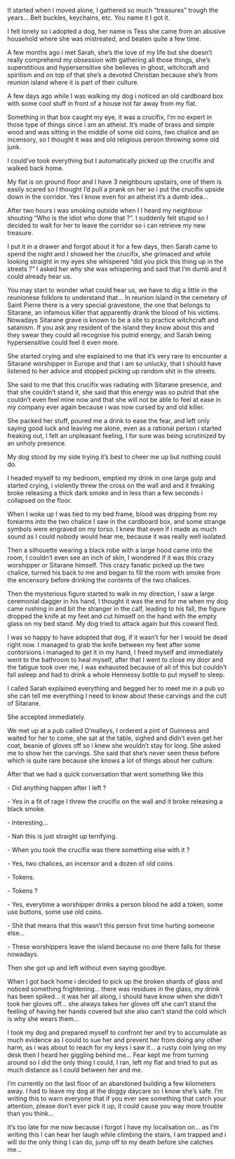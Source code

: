  

It started when i moved alone, I gathered so much “treasures” trough the years… Belt buckles, keychains, etc. You name it I got it.

I felt lonely so i adopted a dog, her name is Tess she came from an abusive household where she was mistreated, and beaten quite a few time. 

A few months ago i met Sarah, she’s the love of my life but she doesn’t really comprehend my obsession with gathering all those things, she’s superstitious and hypersensitive she believes in ghost, witchcraft and spiritism and on top of that she’s a devoted Christian because she’s from reunion island where it is part of their culture.

A few days ago while I was walking my dog i noticed an old cardboard box with some cool stuff in front of a house not far away from my flat. 

Something in that box caught my eye, it was a crucifix, I’m no expert in those type of things since i am an atheist. It’s made of brass and simple wood and was sitting in the middle of some old coins, two chalice and an incensory, so I thought it was and old religious person throwing some old junk. 

I could’ve took everything but I automatically picked up the crucifix and walked back home. 

My flat is on ground floor and I have 3 neighbours upstairs, one of them is easily scared so I thought I’d pull a prank on her so i put the crucifix upside down in the corridor. Yes I know even for an atheist it’s a dumb idea…

After two hours i was smoking outside when I I heard my neighbour shouting “Who is the idiot who done that ?”. I suddenly felt stupid so I decided to wait for her to leave the corridor so i can retrieve my new treasure.

I put it in a drawer and forgot about it for a few days, then Sarah came to spend the night and I showed her the crucifix, she grimaced and while looking straight in my eyes she whispered “did you pick this thing up in the streets ?” I asked her why she was whispering and said that I’m dumb and it could already hear us. 

You may start to wonder what could hear us, we have to dig a little in the reunionese folklore to understand that… In reunion island in the cemetery of Saint Pierre there is a very special gravestone, the one that belongs to Sitarane, an infamous killer that apparently drank the blood of his victims. Nowadays Sitarane grave is known to be a site to practice witchcraft and satanism. If you ask any resident of the island they know about this and they swear they could all recognise his putrid energy, and Sarah being hypersensitive could feel it even more.

She started crying and she explained to me that it’s very rare to encounter a Sitarane worshipper in Europe and that i am so unlucky, that I should have listened to her advice and stopped picking up random shit in the streets.

She said to me that this crucifix was radiating with Sitarane presence, and that she couldn’t stand it, she said that this energy was so putrid that she couldn’t even feel mine now and that she will not be able to feel at ease in my company ever again because i was now cursed by and old killer.

She packed her stuff, poured me a drink to ease the fear, and left only saying good luck and leaving me alone, even as a rational person i started freaking out, I felt an unpleasant feeling, I for sure was being scrutinized by an unholy presence. 

My dog stood by my side trying it’s best to cheer me up but nothing could do. 

I headed myself to my bedroom, emptied my drink in one large gulp and started crying, i violently threw the cross on the wall and and it freaking broke releasing a thick dark smoke and in less than a few seconds i collapsed on the floor.

When I woke up I was tied to my bed frame, blood was dripping from my forearms into the two chalice I saw in the cardboard box, and some strange symbols were engraved on my torso. I knew that even if i made as much sound as I could nobody would hear me, because it was really well isolated.

Then a silhouette wearing a black robe with a large hood came into the room, I couldn’t even see an inch of skin, I wondered if it was this crazy worshipper or Sitarane himself. This crazy fanatic picked up the two chalice, turned his back to me and began to fill the room with smoke from the encensory before drinking the contents of the two chalices.

Then the mysterious figure started to walk in my direction, I saw a large ceremonial dagger in his hand, I thought it was the end for me when my dog came rushing in and bit the stranger in the calf, leading to his fall, the figure dropped the knife at my feet and cut himself on the hand with the empty glass on my bed stand. My dog tried to attack again but this coward fled.

I was so happy to have adopted that dog, if it wasn’t for her I would be dead right now. I managed to grab the knife between my feet after some contorsions i managed to get it in my hand, I freed myself and immediately went to the bathroom to heal myself, after that I went to close my door and the fatigue took over me, I was exhausted because of all of this but couldn’t fall asleep and had to drink a whole Hennessy bottle to put myself to sleep.

I called Sarah explained everything and begged her to meet me in a pub so she can tell me everything I need to know about these carvings and the cult of Sitarane. 

She accepted immediately. 

We met up at a pub called O’malleys, I ordered a pint of Guinness and waited for her to come, she sat at the table, sighed and didn’t even get her coat, beanie of gloves off so i knew she wouldn’t stay for long. She asked me to show her the carvings. She said that she’s never seen these before which is quite rare because she knows a lot of things about her culture. 

After that we had a quick conversation that went something like this 

\- Did anything happen after I left ?

\- Yes in a fit of rage I threw the crucifix on the wall and it broke releasing a black smoke.

\- Interesting…

\- Nah this is just straight up terrifying.

\- When you took the crucifix was there something else with it ?

\- Yes, two chalices, an incensor and a dozen of old coins.

\- Tokens.

\- Tokens ? 

\- Yes, everytime a worshipper drinks a person blood he add a token, some use buttons, some use old coins.

\- Shit that means that this wasn’t this person first time hurting someone else…

\- These worshippers leave the island because no one there falls for these nowadays.

Then she got up and left without even saying goodbye. 

When I got back home i decided to pick up the broken shards of glass and noticed something frightening… there was residues in the glass, my drink has been spiked… it was her all along, i should have know when she didn’t took her gloves off… she always takes her gloves off she can’t stand the feeling of having her hands covered but she also can’t stand the cold which is why she wears them… 

I took my dog and prepared myself to confront her and try to accumulate as much evidence as I could to sue her and prevent her from doing any other harm, as i was about to reach for my keys i saw it… a rusty coin lying on my desk then I heard her giggling behind me… Fear kept me from turning around so I did the only thing I could, I ran, left my flat and tried to put as much distance as I could between her and me. 

I’m currently on the last floor of an abandoned building a few kilometers away. I had to leave my dog at the doggy daycare so I know she’s safe. I’m writing this to warn everyone that if you ever see something that catch your attention, please don’t ever pick it up, it could cause you way more trouble than you think…

It’s too late for me now because i forgot I have my localisation on… as I’m writing this I can hear her laugh while climbing the stairs, I am trapped and i will do the only thing I can do, jump off to my death before she catches me…